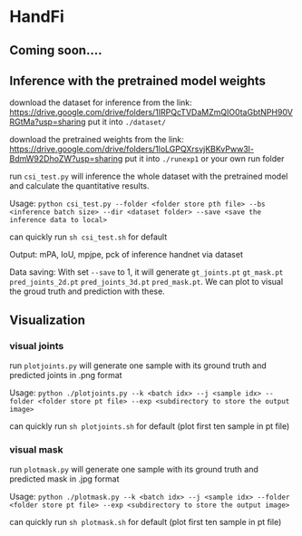 # HandFi

## Coming soon....


## Inference with the pretrained model weights

download the dataset for inference from the link: https://drive.google.com/drive/folders/1IRPQcTVDaMZmQIO0taGbtNPH90VRGtMa?usp=sharing
put it into `./dataset/`

download the pretrained weights from the link: https://drive.google.com/drive/folders/1loLGPQXrsvjKBKvPww3l-BdmW92DhoZW?usp=sharing 
put it into `./runexp1` or your own run folder


run `csi_test.py` will inference the whole dataset with the pretrained model and calculate the quantitative results. 

Usage: `python csi_test.py --folder <folder store pth file> --bs <inference batch size> --dir <dataset folder> --save <save the inference data to local>`

can quickly run `sh csi_test.sh` for default

Output: mPA, IoU, mpjpe, pck of inference handnet via dataset

Data saving:
With set `--save` to 1, it will generate `gt_joints.pt` `gt_mask.pt` `pred_joints_2d.pt` `pred_joints_3d.pt` `pred_mask.pt`. We can plot to visual the groud truth and prediction with these.

## Visualization

### visual joints

run `plotjoints.py` will generate one sample with its ground truth and predicted joints in .png format

Usage: `python ./plotjoints.py --k <batch idx> --j <sample idx> --folder <folder store pt file> --exp <subdirectory to store the output image>`

can quickly run `sh plotjoints.sh` for default (plot first ten sample in pt file)


### visual mask

run `plotmask.py` will generate one sample with its ground truth and predicted mask in .jpg format

Usage: `python ./plotmask.py --k <batch idx> --j <sample idx> --folder <folder store pt file> --exp <subdirectory to store the output image>`

can quickly run `sh plotmask.sh` for default (plot first ten sample in pt file)



